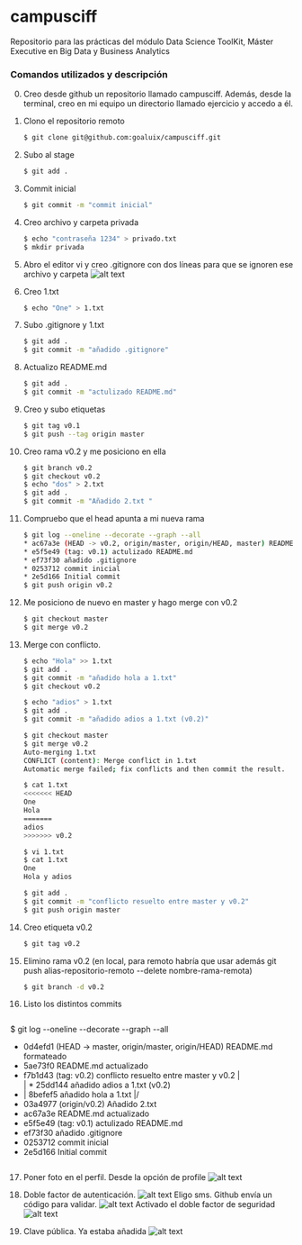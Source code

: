 # campusciff
Repositorio para las prácticas del módulo Data Science ToolKit, Máster Executive en Big Data y Business Analytics

### Comandos utilizados y descripción

0. Creo desde github un repositorio llamado campusciff. Además, desde la terminal, creo en mi equipo un directorio llamado ejercicio y accedo a él.

1. Clono el repositorio remoto

	```sh
	$ git clone git@github.com:goaluix/campusciff.git
	```

2. Subo al stage
	```sh
	$ git add .
	```
3. Commit inicial
	```sh
	$ git commit -m "commit inicial"
	```


4. Creo archivo y carpeta privada
	```sh
	$ echo "contraseña 1234" > privado.txt
	$ mkdir privada
	```

5. Abro el editor vi y creo .gitignore con dos líneas para que se ignoren ese archivo y carpeta
	![alt text](https://github.com/goaluix/campusciff/blob/master/captura_vi.png "Editor vi")
6. Creo 1.txt
	```sh
	$ echo "One" > 1.txt
	```

7. Subo .gitignore y 1.txt
	```sh
	$ git add .
	$ git commit -m "añadido .gitignore"
	```
8. Actualizo README.md
	```sh
	$ git add .
	$ git commit -m "actulizado README.md"
	```

9. Creo y subo etiquetas
	```sh
	$ git tag v0.1
	$ git push --tag origin master
	``` 
10. Creo rama v0.2 y me posiciono en ella
	```sh
	$ git branch v0.2
	$ git checkout v0.2
	$ echo "dos" > 2.txt
	$ git add .
	$ git commit -m "Añadido 2.txt "
	``` 
11. Compruebo que el head apunta a mi nueva rama
	```sh
	$ git log --oneline --decorate --graph --all
	* ac67a3e (HEAD -> v0.2, origin/master, origin/HEAD, master) README.md actualizado
	* e5f5e49 (tag: v0.1) actulizado README.md
	* ef73f30 añadido .gitignore
	* 0253712 commit inicial
	* 2e5d166 Initial commit
	$ git push origin v0.2
	``` 
12. Me posiciono de nuevo en master y hago merge con v0.2
	```sh
	$ git checkout master
	$ git merge v0.2
	``` 

13. Merge con conflicto. 
	```sh
	$ echo "Hola" >> 1.txt
	$ git add .
	$ git commit -m "añadido hola a 1.txt"
	$ git checkout v0.2

	$ echo "adios" > 1.txt
	$ git add .
	$ git commit -m "añadido adios a 1.txt (v0.2)"

	$ git checkout master
	$ git merge v0.2
	Auto-merging 1.txt
	CONFLICT (content): Merge conflict in 1.txt
	Automatic merge failed; fix conflicts and then commit the result.

	$ cat 1.txt
	<<<<<<< HEAD
	One
	Hola
	=======
	adios
	>>>>>>> v0.2

	$ vi 1.txt
	$ cat 1.txt
	One
	Hola y adios

	$ git add .
	$ git commit -m "conflicto resuelto entre master y v0.2"
	$ git push origin master
	```
14. Creo etiqueta v0.2
	```sh
	$ git tag v0.2
	```
15. Elimino rama v0.2 (en local, para remoto habría que usar además git push alias-repositorio-remoto --delete nombre-rama-remota)
	```sh
	$ git branch -d v0.2
	```
16. Listo los distintos commits
	```sh
$ git log --oneline --decorate --graph --all
* 0d4efd1 (HEAD -> master, origin/master, origin/HEAD) README.md formateado
* 5ae73f0 README.md actualizado
*   f7b1d43 (tag: v0.2) conflicto resuelto entre master y v0.2
|\
| * 25dd144 añadido adios a 1.txt (v0.2)
* | 8befef5 añadido hola a 1.txt
|/
* 03a4977 (origin/v0.2) Añadido 2.txt
* ac67a3e README.md actualizado
* e5f5e49 (tag: v0.1) actulizado README.md
* ef73f30 añadido .gitignore
* 0253712 commit inicial
* 2e5d166 Initial commit
	```
	
17. Poner foto en el perfil. Desde la opción de profile
	![alt text](https://github.com/goaluix/campusciff/blob/master/fotosubida.jpg "Profile github")

18. Doble factor de autenticación. 
	![alt text](https://github.com/goaluix/campusciff/blob/master/auth1.png "Autenticación")
	Eligo sms. Github envía un código para validar.
	![alt text](https://github.com/goaluix/campusciff/blob/master/auth2.png "Autenticación por sms")
	Activado el doble factor de seguridad
	![alt text](https://github.com/goaluix/campusciff/blob/master/auth3.png "Doble factor")

19. Clave pública. Ya estaba añadida
	![alt text](https://github.com/goaluix/campusciff/blob/master/ssh.png "ssh")
	
